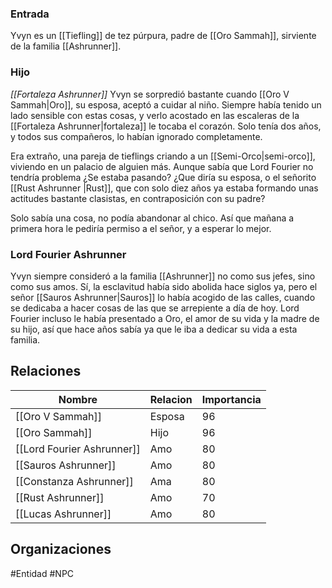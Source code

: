 
### Entrada
Yvyn es un [[Tiefling]] de tez púrpura, padre de [[Oro Sammah]], sirviente de la familia [[Ashrunner]].

### Hijo
*[[Fortaleza Ashrunner]]*
Yvyn se sorpredió bastante cuando [[Oro V Sammah|Oro]], su esposa, aceptó a cuidar al niño. Siempre había tenido un lado sensible con estas cosas, y verlo acostado en las escaleras de la [[Fortaleza Ashrunner|fortaleza]] le tocaba el corazón. Solo tenía dos años, y todos sus compañeros, lo habían ignorado completamente. 

Era extraño, una pareja de tieflings criando a un [[Semi-Orco|semi-orco]], viviendo en un palacio de alguien más. Aunque sabía que Lord Fourier no tendría problema ¿Se estaba pasando? ¿Que diría su esposa, o el señorito [[Rust Ashrunner |Rust]], que con solo diez años ya estaba formando unas actitudes bastante clasistas, en contraposición con su padre?

Solo sabía una cosa, no podía abandonar al chico. Así que mañana a primera hora le pediría permiso a el señor, y a esperar lo mejor.


### Lord Fourier Ashrunner
Yvyn siempre consideró a la familia [[Ashrunner]] no como sus jefes, sino como sus amos. Sí, la esclavitud había sido abolida hace siglos ya, pero el señor [[Sauros Ashrunner|Sauros]] lo había acogido de las calles, cuando se dedicaba a hacer cosas de las que se arrepiente a día de hoy. 
Lord Fourier incluso le había presentado a Oro, el amor de su vida y la madre de su hijo, así que hace años sabía ya que le iba a dedicar su vida a esta familia.

## Relaciones

| Nombre                     | Relacion | Importancia |
| -------------------------- | -------- | ----------- |
| [[Oro V Sammah]]           | Esposa   | 96          |
| [[Oro Sammah]]             | Hijo     | 96          |
| [[Lord Fourier Ashrunner]] | Amo      | 80          |
| [[Sauros Ashrunner]]       | Amo      | 80          |
| [[Constanza Ashrunner]]    | Ama      | 80          |
| [[Rust Ashrunner]]         | Amo      | 70          |
| [[Lucas Ashrunner]]        | Amo      | 80            |

## Organizaciones



#Entidad #NPC 